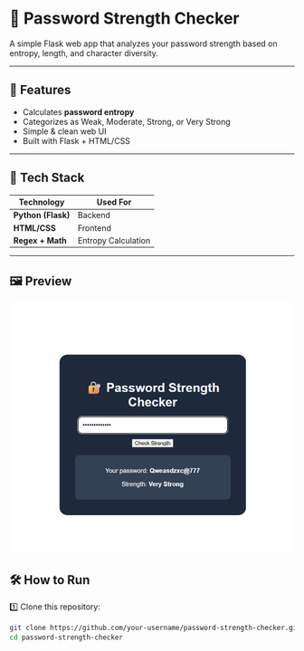 # 🔐 Password Strength Checker

A simple Flask web app that analyzes your password strength based on entropy, length, and character diversity.  

---

## 🚀 Features
- Calculates **password entropy**  
- Categorizes as Weak, Moderate, Strong, or Very Strong  
- Simple & clean web UI  
- Built with Flask + HTML/CSS  

---

## 🧱 Tech Stack
| Technology | Used For |
|-------------|-----------|
| **Python (Flask)** | Backend |
| **HTML/CSS** | Frontend |
| **Regex + Math** | Entropy Calculation |

---

## 🖼️ Preview

![App Screenshot](static/screenshot.png)


## 🛠 How to Run

1️⃣ Clone this repository:
```bash
git clone https://github.com/your-username/password-strength-checker.git
cd password-strength-checker
